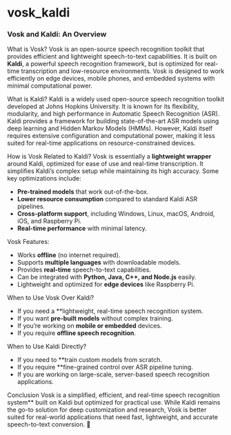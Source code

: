 # vosk_kaldi
### **Vosk and Kaldi: An Overview**  

What is Vosk? 
Vosk is an open-source speech recognition toolkit that provides efficient and lightweight speech-to-text capabilities. It is built on **Kaldi**, a powerful speech recognition framework, but is optimized for real-time transcription and low-resource environments. Vosk is designed to work efficiently on edge devices, mobile phones, and embedded systems with minimal computational power.  

What is Kaldi? 
Kaldi is a widely used open-source speech recognition toolkit developed at Johns Hopkins University. It is known for its flexibility, modularity, and high performance in Automatic Speech Recognition (ASR). Kaldi provides a framework for building state-of-the-art ASR models using deep learning and Hidden Markov Models (HMMs). However, Kaldi itself requires extensive configuration and computational power, making it less suited for real-time applications on resource-constrained devices.  

How is Vosk Related to Kaldi?
Vosk is essentially a **lightweight wrapper** around Kaldi, optimized for ease of use and real-time transcription. It simplifies Kaldi’s complex setup while maintaining its high accuracy. Some key optimizations include:  
- **Pre-trained models** that work out-of-the-box.  
- **Lower resource consumption** compared to standard Kaldi ASR pipelines.  
- **Cross-platform support**, including Windows, Linux, macOS, Android, iOS, and Raspberry Pi.  
- **Real-time performance** with minimal latency.  

Vosk Features:
- Works **offline** (no internet required).  
- Supports **multiple languages** with downloadable models.  
- Provides **real-time** speech-to-text capabilities.  
- Can be integrated with **Python, Java, C++, and Node.js** easily.  
- Lightweight and optimized for **edge devices** like Raspberry Pi.  

When to Use Vosk Over Kaldi?
- If you need a **lightweight, real-time speech recognition system.  
- If you want **pre-built models** without complex training.  
- If you’re working on **mobile or embedded** devices.  
- If you require **offline speech recognition**.  

When to Use Kaldi Directly?
- If you need to **train custom models from scratch.  
- If you require **fine-grained control over ASR pipeline tuning.  
- If you are working on large-scale, server-based speech recognition applications.  

Conclusion
Vosk is a simplified, efficient, and real-time speech recognition system** built on Kaldi but optimized for practical use. While Kaldi remains the go-to solution for deep customization and research, Vosk is better suited for real-world applications that need fast, lightweight, and accurate speech-to-text conversion. 🚀
